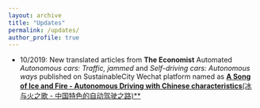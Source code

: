 ```yaml
---
layout: archive
title: "Updates"
permalink: /updates/
author_profile: true
---
```



* 10/2019: New translated articles from **The Economist** Automated *Autonomous cars: Traffic, jammed* and *Self-driving cars: Autonomous ways* published on SustainableCity Wechat platform named as [**A Song of Ice and Fire - Autonomous Driving with Chinese characteristics**(冰与火之歌 - 中国特色的自动驾驶之路)**](https://mp.weixin.qq.com/s/duVGa4en9znjUTzprtNC4g)
